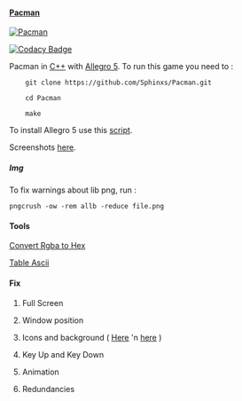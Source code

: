 
#### [Pacman](https://github.com/Sphinxs/Pacman)

[![Pacman](https://i.imgur.com/13lwVrC.png)](https://github.com/Sphinxs/Pacman)

[![Codacy Badge](https://api.codacy.com/project/badge/Grade/7b4cabacd3d54d49895199a748e15184)](https://www.codacy.com/app/Sphinxs/Pacman?utm_source=github.com&amp;utm_medium=referral&amp;utm_content=Sphinxs/Pacman&amp;utm_campaign=Badge_Grade)

Pacman in [C++](http://www.cplusplus.com) with [Allegro 5](https://www.allegro.cc/manual/5/). To run this game you need to :

```shell
    git clone https://github.com/Sphinxs/Pacman.git

    cd Pacman

    make
```

To install Allegro 5 use this [script](https://github.com/Sphinxs/Scripts/blob/master/Allegro.sh).

Screenshots [here](https://imgur.com/a/9S39X).

##### Img

To fix warnings about lib png, run :

`pngcrush -ow -rem allb -reduce file.png`

#### Tools

[Convert Rgba to Hex](https://www.webpagefx.com/web-design/hex-to-rgb/)

[Table Ascii](http://www.theasciicode.com.ar)

#### Fix

1. Full Screen

2. Window position

3. Icons and background ( [Here](http://joshkelle.com/projects/pacman.html) 'n [here](https://dribbble.com/shots/4008559-Let-s-Play-Label) )

4. Key Up and Key Down

5. Animation

6. Redundancies